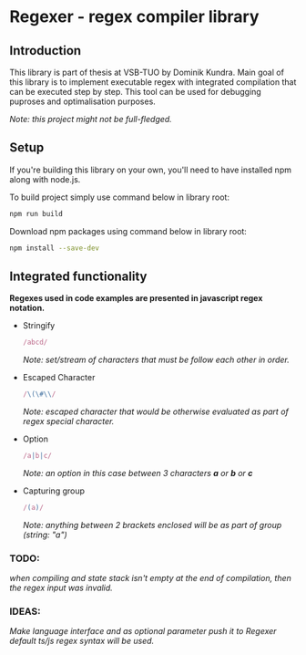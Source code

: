 # Regexer - regex compiler library

## Introduction

This library is part of thesis at VSB-TUO by Dominik Kundra.
Main goal of this library is to implement executable regex with integrated compilation that can be executed step by step. This tool can be used for debugging puproses and optimalisation purposes. 

*Note: this project might not be full-fledged.*

## Setup

If you're building this library on your own, you'll need to have installed npm along with node.js.

To build project simply use command below in library root:
```bash
npm run build
```
Download npm packages using command below in library root:
```bash
npm install --save-dev
```

## Integrated functionality
**Regexes used in code examples are presented in javascript 
regex notation.**

* Stringify 
    ```js
    /abcd/
    ```
    *Note: set/stream of characters that must be follow each other in order.* 

* Escaped Character
    ```js
    /\(\#\\/
    ```
    *Note: escaped character that would be otherwise evaluated as part of regex special character.*

* Option
    ```js
    /a|b|c/
    ```
    *Note: an option in this case between 3 characters **a** or **b** or **c***

* Capturing group
    ```js
    /(a)/
    ```
    *Note: anything between 2 brackets enclosed will be as part of group (string: "a")*

### TODO:

*when compiling and state stack isn't empty at the end of compilation, then the regex input was invalid.*

### IDEAS:
*Make language interface and as optional parameter push it to Regexer default ts/js regex syntax will be used.*